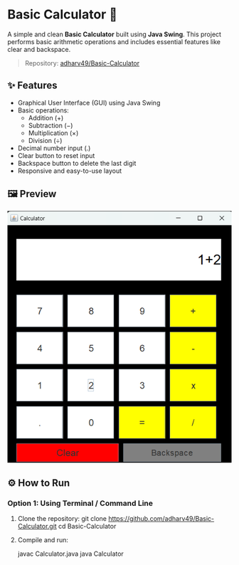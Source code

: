 # Basic Calculator 🧮

A simple and clean **Basic Calculator** built using **Java Swing**. This project performs basic arithmetic operations and includes essential features like clear and backspace.

> Repository: [adharv49/Basic-Calculator](https://github.com/adharv49/Basic-Calculator)

## ✨ Features

- Graphical User Interface (GUI) using Java Swing
- Basic operations:
  - Addition (+)
  - Subtraction (−)
  - Multiplication (×)
  - Division (÷)
- Decimal number input (.)
- Clear button to reset input
- Backspace button to delete the last digit
- Responsive and easy-to-use layout

## 🖼️ Preview

![Calculator Screenshot](calculator_output.png)


## ⚙️ How to Run

### Option 1: Using Terminal / Command Line
1. Clone the repository:
   git clone https://github.com/adharv49/Basic-Calculator.git
   cd Basic-Calculator
2. Compile and run:

   javac Calculator.java
   java Calculator
